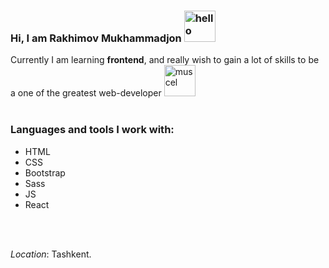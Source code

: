 ### Hi, I am Rakhimov Mukhammadjon <img src="https://media2.giphy.com/media/gM5qFksULw54NMWyry/giphy.gif?cid=ecf05e47olr0nx2k7v4mrkm32bvbv7hcz8jjjdhzkc9vppfm&rid=giphy.gif&ct=s" alt="hello" width="50px" height="50px"/>

Currently I am learning <strong>frontend</strong>, and really wish to gain a lot of skills to be a one of the greatest web-developer <img src="https://media4.giphy.com/media/w3NIAi9XCwTVeLWSGe/200.webp?cid=ecf05e47l053azlxhimrsntnopiyla7e4gmzyffblxrbra9k&rid=200.webp&ct=s" width="50px" height="50px" alt="muscel" /> <br/><br/>

### Languages and tools I work with:
<ul>
  <li>HTML</li>
  <li>CSS</li>
  <li>Bootstrap</li>
  <li>Sass</li>
  <li>JS</li>
  <li>React</li>
</ul> <br/> <br/>

<i>Location</i>: Tashkent.
